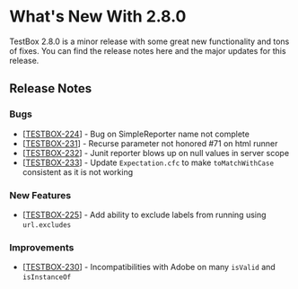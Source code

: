 # What's New With 2.8.0

TestBox 2.8.0 is a minor release with some great new functionality and tons of fixes. You can find the release notes here and the major updates for this release.

## Release Notes

### Bugs

* \[[TESTBOX-224](https://ortussolutions.atlassian.net/browse/TESTBOX-224)\] - Bug on SimpleReporter name not complete
* \[[TESTBOX-231](https://ortussolutions.atlassian.net/browse/TESTBOX-231)\] - Recurse parameter not honored \#71 on html runner
* \[[TESTBOX-232](https://ortussolutions.atlassian.net/browse/TESTBOX-232)\] - Junit reporter blows up on null values in server scope
* \[[TESTBOX-233](https://ortussolutions.atlassian.net/browse/TESTBOX-233)\] - Update `Expectation.cfc` to make `toMatchWithCase` consistent as it is not working

### New Features

* \[[TESTBOX-225](https://ortussolutions.atlassian.net/browse/TESTBOX-225)\] - Add ability to exclude labels from running using ```url.excludes```

### Improvements

* \[[TESTBOX-230](https://ortussolutions.atlassian.net/browse/TESTBOX-230)\] - Incompatibilities with Adobe on many `isValid` and `isInstanceOf`

